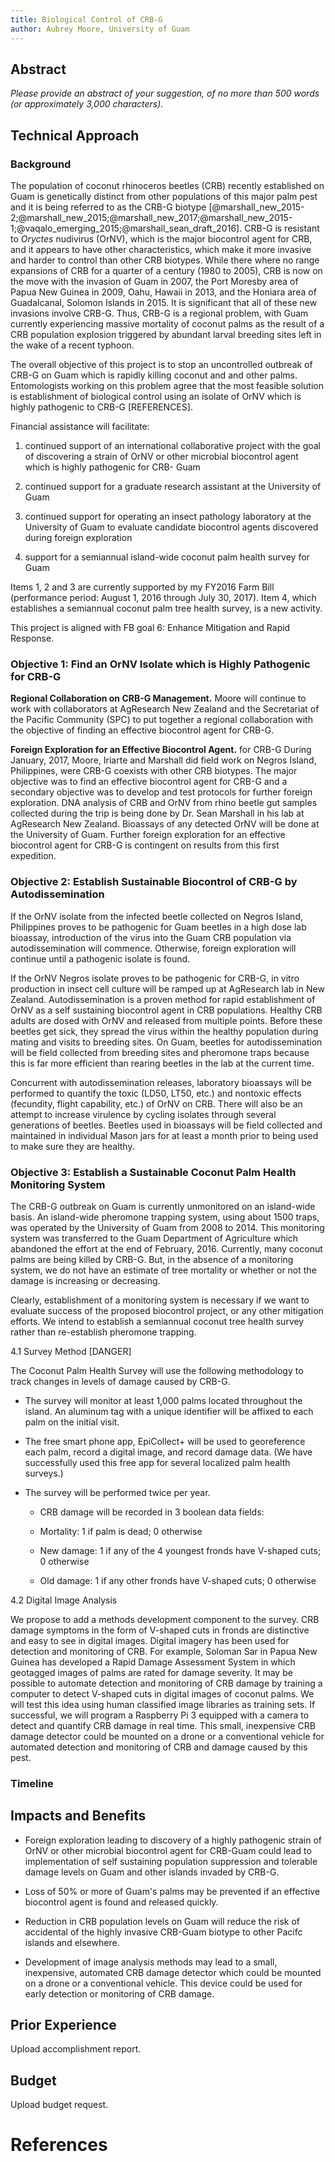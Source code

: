 ```yaml
---
title: Biological Control of CRB-G
author: Aubrey Moore, University of Guam
---
```


## Abstract

*Please provide an abstract of your suggestion, of no more than 500 words (or approximately 3,000 characters).*

## Technical Approach

### Background

The population of coconut rhinoceros beetles (CRB) recently established on Guam is genetically distinct from other populations of this major palm pest and it is being referred to as the CRB-G biotype [@marshall_new_2015-2;@marshall_new_2015;@marshall_new_2017;@marshall_new_2015-1;@vaqalo_emerging_2015;@marshall_sean_draft_2016]. CRB-G is resistant to *Oryctes* nudivirus (OrNV), which is the major biocontrol agent for CRB, and it appears to have other characteristics, which make it more invasive and harder to control than other CRB biotypes. While there where no range expansions of CRB for a quarter of a century (1980 to 2005), CRB is now on the move with the invasion of Guam in 2007, the Port Moresby area of Papua New Guinea in 2009, Oahu, Hawaii in 2013, and the Honiara area of Guadalcanal, Solomon Islands in 2015. It is significant that all of these new invasions involve CRB-G. Thus, CRB-G is a regional problem, with Guam currently experiencing massive mortality of coconut palms as the result of a CRB population explosion triggered by abundant larval breeding sites left in the wake of a recent typhoon.

The overall objective of this project is to stop an uncontrolled outbreak of CRB-G on Guam which is rapidly killing coconut and and other palms. Entomologists working on this problem agree that the most feasible solution is establishment of biological control using an isolate of OrNV which is highly pathogenic to CRB-G [REFERENCES].

Financial assistance will facilitate:

1. continued support of an international collaborative project with the goal of discovering a strain of OrNV or other microbial biocontrol agent which is highly pathogenic for CRB- Guam

2. continued support for a graduate research assistant at the University of Guam

3. continued support for operating an insect pathology laboratory at the University of Guam to evaluate candidate biocontrol agents discovered during foreign exploration

4. support for a semiannual island-wide coconut palm health survey for Guam

Items 1, 2 and 3 are currently supported by my FY2016 Farm Bill (performance period: August 1, 2016 through July 30, 2017). Item 4, which establishes a semiannual coconut palm tree health survey, is a new activity.

This project is aligned with FB goal 6: Enhance Mitigation and Rapid Response.

### Objective 1: Find an OrNV Isolate which is Highly Pathogenic for CRB-G

**Regional Collaboration on CRB-G Management.** Moore will continue to work with collaborators at AgResearch New Zealand and the Secretariat of the Pacific Community (SPC) to put together a regional collaboration with the objective of finding an effective biocontrol agent for CRB-G.

**Foreign Exploration for an Effective Biocontrol Agent.** for CRB-G During January, 2017, Moore, Iriarte and Marshall did field work on Negros Island, Philippines, were CRB-G coexists with other CRB biotypes. The major objective was to find an effective biocontrol agent for CRB-G and a secondary objective was to develop and test protocols for further foreign exploration. DNA analysis of CRB and OrNV from rhino beetle gut samples collected during the trip is being done by Dr. Sean Marshall in his lab at AgResearch New Zealand. Bioassays of any detected OrNV will be done at the University of Guam. Further foreign exploration for an effective biocontrol agent for CRB-G is contingent on results from this first expedition.

### Objective 2: Establish Sustainable Biocontrol of CRB-G by Autodissemination

If the OrNV isolate from the infected beetle collected on Negros Island, Philippines proves to be pathogenic for Guam beetles in a high dose lab bioassay, introduction of the virus into the Guam CRB population via autodissemination will commence. Otherwise, foreign exploration will continue until a pathogenic isolate is found.

If the OrNV Negros isolate proves to be pathogenic for CRB-G, in vitro production in insect cell culture will be ramped up at AgResearch lab in New Zealand. Autodissemination is a proven method for rapid establishment of OrNV as a self sustaining biocontrol agent in CRB populations. Healthy CRB adults are dosed with OrNV and released from multiple points. Before these beetles get sick, they spread the virus within the healthy population during mating and visits to breeding sites.  On Guam, beetles for autodissemination will be field collected from breeding sites and pheromone traps because this is far more efficient than rearing beetles in the lab at the current time.

Concurrent with autodissemination releases, laboratory bioassays will be performed to quantify the toxic (LD50, LT50, etc.) and nontoxic effects (fecundity, flight capability, etc.) of OrNV on CRB. There will also be an attempt to increase virulence by cycling isolates through several generations of beetles. Beetles used in bioassays will be field collected and maintained in individual Mason jars for at least a month prior to being used to make sure they are healthy.

### Objective 3: Establish a Sustainable Coconut Palm Health Monitoring System

The CRB-G outbreak on Guam is currently unmonitored on an island-wide basis. An island-wide pheromone trapping system, using about 1500 traps, was operated by the University of Guam from 2008 to 2014. This monitoring system was transferred to the Guam Department of Agriculture which abandoned the effort at the end of February, 2016. Currently, many coconut palms are being killed by CRB-G. But, in the absence of a monitoring system, we do not have an estimate of tree mortality or whether or not the damage is increasing or decreasing.

Clearly, establishment of a monitoring system is necessary if we want to evaluate success of the proposed biocontrol project, or any other mitigation efforts. We intend to establish a semiannual coconut tree health survey rather than re-establish pheromone trapping.

4.1 Survey Method [DANGER]

The Coconut Palm Health Survey will use the following methodology to track changes in levels of damage caused by CRB-G.

* The survey will monitor at least 1,000 palms located throughout the island. An aluminum tag with a unique identifier will be affixed to each palm on the initial visit.

* The free smart phone app, EpiCollect+ will be used to georeference each palm, record a digital image, and record damage data. (We have successfully used this free app for several localized palm health surveys.)

* The survey will be performed twice per year.

   * CRB damage will be recorded in 3 boolean data fields:

   * Mortality: 1 if palm is dead; 0 otherwise

   * New damage: 1 if any of the 4 youngest fronds have V-shaped cuts; 0 otherwise

   * Old damage: 1 if any other fronds have V-shaped cuts; 0 otherwise

4.2 Digital Image Analysis

We propose to add a methods development component to the survey. CRB damage symptoms in the form of V-shaped cuts in fronds are distinctive and easy to see in digital images. Digital imagery has been used for detection and monitoring of CRB. For example, Soloman Sar in Papua New Guinea has developed a Rapid Damage Assessment System in which geotagged images of palms are rated for damage severity. It may be possible to automate detection and monitoring of CRB damage by training a computer to detect V-shaped cuts in digital images of coconut palms. We will test this idea using human classified image libraries as training sets. If successful, we will program a Raspberry Pi 3 equipped with a camera to detect and quantify CRB damage in real time. This small, inexpensive CRB damage detector could be mounted on a drone or a conventional vehicle for automated detection and monitoring of CRB and damage caused by this pest.

### Timeline

## Impacts and Benefits

* Foreign exploration leading to discovery of a highly pathogenic strain of OrNV or other microbial biocontrol agent for CRB-Guam could lead to implementation of self sustaining population suppression and tolerable damage levels on Guam and other islands invaded by CRB-G.

* Loss of 50% or more of Guam's palms may be prevented if an effective biocontrol agent is found and released quickly.

* Reduction in CRB population levels on Guam will reduce the risk of accidental of the highly invasive CRB-Guam biotype to other Pacifc islands and elsewhere.

* Development of image analysis methods may lead to a small, inexpensive, automated CRB damage detector which could be mounted on a drone or a conventional vehicle. This device could be used for early detection or monitoring of CRB damage.

## Prior Experience

Upload accomplishment report.

## Budget

Upload budget request.

# References
